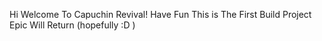 Hi Welcome To Capuchin Revival! Have Fun This is The First Build Project Epic Will Return (hopefully :D )
